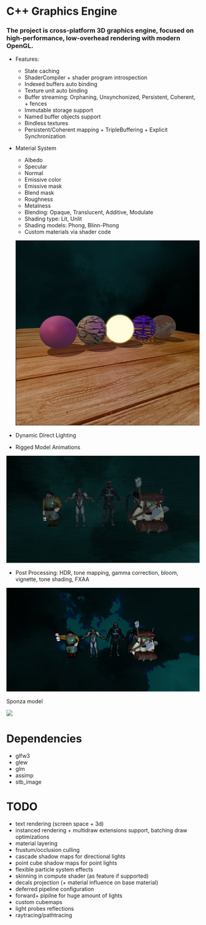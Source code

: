 # C++ Graphics Engine

### The project is cross-platform 3D graphics engine, focused on high-performance, low-overhead rendering with modern OpenGL.

- Features:
    - State caching
    - ShaderCompiler + shader program introspection
    - Indexed buffers auto binding
    - Texture unit auto binding
    - Buffer streaming: Orphaning, Unsynchonized, Persistent, Coherent, + fences
    - Immutable storage support
    - Named buffer objects support
    - Bindless textures
    - Persistent/Coherent mapping + TripleBuffering + Explicit Synchronization

- Material System
  - Albedo
  - Specular
  - Normal
  - Emissive color
  - Emissive mask
  - Blend mask
  - Roughness
  - Metalness
  + Blending: Opaque, Translucent, Additive, Modulate
  + Shading type: Lit, Unlit
  + Shading models: Phong, Blinn-Phong
  + Custom materials via shader code
  
  ![](screenshots/materials.png)
  
- Dynamic Direct Lighting
- Rigged Model Animations

![me](screenshots/model_loader.gif)

- Post Processing: HDR, tone mapping, gamma correction, bloom, vignette, tone shading, FXAA

![](screenshots/tone_shading.png)

Sponza model

![](screenshots/sponza.png)

# Dependencies
- glfw3
- glew
- glm
- assimp
- stb_image

# TODO
- text rendering (screen space + 3d)
- instanced rendering + multidraw extensions support, batching draw optimizations
- material layering
- frustum/occlusion culling
- cascade shadow maps for directional lights
- point cube shadow maps for point lights 
- flexible particle system effects
- skinning in compute shader (as feature if supported) 
- decals projection (+ material influence on base material)
- deferred pipeline configuration
- forward+ pipilne for huge amount of lights
- custom cubemaps
- light probes reflections
- raytracing/pathtracing
